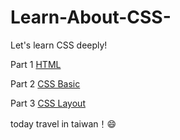 # Learn-About-CSS-
Let's learn CSS deeply!

Part 1 [HTML](https://github.com/ScarlettKK/Learn-About-CSS-/tree/master/HTML)

Part 2 [CSS Basic](https://github.com/ScarlettKK/Learn-About-CSS-/tree/master/CSS%20Basic)

Part 3 [CSS Layout](https://github.com/ScarlettKK/Learn-About-CSS-/tree/master/CSS%20layout)

today travel in taiwan！😄
